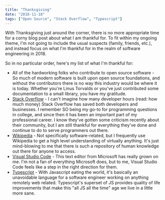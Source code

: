 ```yaml
---
title: "Thanksgiving"
date: "2018-11-18"
tags: ["Open Source", "Stack Overflow", "Typescript"]
---
```

With Thanksgiving just around the corner, there is no more appropriate time for a corny blog post about what I am thankful for.  To fit within my ongoing theme, I'm not going to include the usual suspects (family, friends, etc.), and instead focus on what I'm thankful for in the realm of software engineering in 2018.

So in no particular order, here's my list of what I'm thankful for:
* All of the hardworking folks who contribute to open source software - So much of modern software is built upon open source foundations, and without the contributors there is no way this industry would be where it is today.  Whether you're Linus Torvalds or you've just contributed some documentation to a small library, you have my gratitude.
* [Stack Overflow](https://stackoverflow.com) - I can't imagine how many developer hours (read: how much money) Stack Overflow has saved both developers and businesses.  I remember SO being my go-to for programming questions in college, and since then it has been an important part of my professional career.  I know they've gotten some criticism recently about their community, but I am still thankful for everything they've done and continue to do to serve programmers out there.
* [Wikipedia](https://www.wikipedia.org) - Not specifically software-related, but I frequently use Wikipedia to get a high level understanding of virtually anything.  It's just mind-blowing to me that there is such a repository of human knowledge out there for anyone to access.
* [Visual Studio Code](https://code.visualstudio.com/) - This text editor from Microsoft has really grown on me.  I'm not a fan of everything Microsoft does, but to me, Visual Studio Code feels like a step in the right direction for them.
* [Typescript](https://www.typescriptlang.org/) - With Javascript eating the world, it's basically an unavoidable language for a software engineer working on anything remotely web related.  Typescript's superset of JS provides quality of life improvements that make this "all JS all the time" age we live in a little more sane.